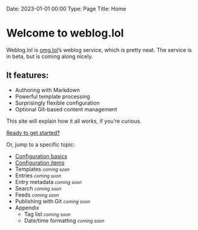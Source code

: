Date: 2023-01-01 00:00
Type: Page
Title: Home

# Welcome to weblog.lol

Weblog.lol is [omg.lol](https://weblog.lol)’s weblog service, which is pretty neat. The service is in beta, but is coming along nicely.

## It features:

- Authoring with Markdown
- Powerful template processing
- Surprisingly flexible configuration
- Optional Git-based content management

This site will explain how it all works, if you’re curious.

<i class="fa-solid fa-fw fa-circle-right"></i> [Ready to get started?](/getting-started)

Or, jump to a specific topic:

- [Configuration basics](/configuration-basics)
- [Configuration items](/configuration-items)
- Templates <small><em>coming soon</em></small>
- Entries <small><em>coming soon</em></small>
- Entry metadata <small><em>coming soon</em></small>
- Search <small><em>coming soon</em></small>
- Feeds <small><em>coming soon</em></small>
- Publishing with Git <small><em>coming soon</em></small>
- Appendix
  - Tag list <small><em>coming soon</em></small>
  - Date/time formatting <small><em>coming soon</em></small>
